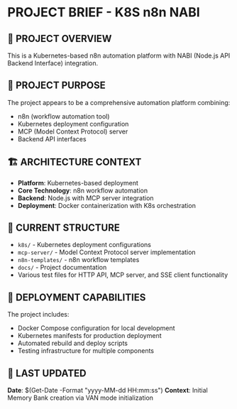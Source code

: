 # PROJECT BRIEF - K8S n8n NABI

## 📄 PROJECT OVERVIEW

This is a Kubernetes-based n8n automation platform with NABI (Node.js API Backend Interface) integration.

## 🎯 PROJECT PURPOSE

The project appears to be a comprehensive automation platform combining:

- n8n (workflow automation tool)
- Kubernetes deployment configuration
- MCP (Model Context Protocol) server
- Backend API interfaces

## 🏗️ ARCHITECTURE CONTEXT

- **Platform**: Kubernetes-based deployment
- **Core Technology**: n8n workflow automation
- **Backend**: Node.js with MCP server integration
- **Deployment**: Docker containerization with K8s orchestration

## 📁 CURRENT STRUCTURE

- `k8s/` - Kubernetes deployment configurations
- `mcp-server/` - Model Context Protocol server implementation
- `n8n-templates/` - n8n workflow templates
- `docs/` - Project documentation
- Various test files for HTTP API, MCP server, and SSE client functionality

## 🚀 DEPLOYMENT CAPABILITIES

The project includes:

- Docker Compose configuration for local development
- Kubernetes manifests for production deployment
- Automated rebuild and deploy scripts
- Testing infrastructure for multiple components

## 📅 LAST UPDATED

**Date**: $(Get-Date -Format "yyyy-MM-dd HH:mm:ss")
**Context**: Initial Memory Bank creation via VAN mode initialization
